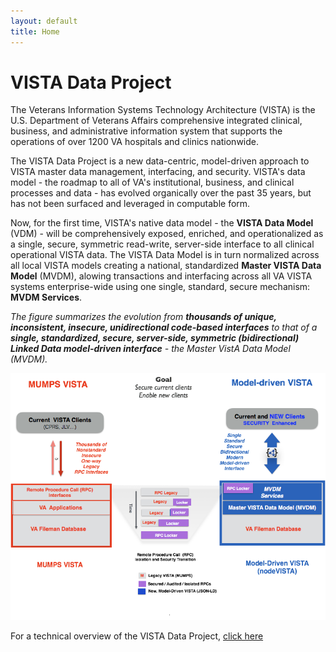 ```yaml
---
layout: default
title: Home
---
```




# VISTA Data Project

The Veterans Information Systems Technology Architecture (VISTA) is the U.S. Department of Veterans Affairs comprehensive integrated  clinical, business, and administrative information system that supports the operations of over 1200 VA hospitals and clinics nationwide.  

The VISTA Data Project is a new data-centric, model-driven approach to VISTA master data management, interfacing, and security.  VISTA's data model - the roadmap to all of VA's institutional, business, and clinical processes and data - has evolved organically over the past 35 years, but has not been surfaced and leveraged in computable form. 

Now, for the first time, VISTA's native data model - the __VISTA Data Model__ (VDM) - will be comprehensively exposed, enriched, and operationalized as a single, secure, symmetric read-write, server-side interface to all clinical operational VISTA data.   The VISTA Data Model is in turn normalized across all local VISTA models creating a national, standardized __Master VISTA Data Model__ (MVDM), alowing  transactions and interfacing across all VA VISTA systems enterprise-wide using one single, standard, secure mechanism: __MVDM Services__.  

*The figure summarizes the evolution from __thousands of unique, inconsistent, insecure, unidirectional code-based interfaces__ to that of a __single, standardized, secure, server-side, symmetric (bidirectional) Linked Data model-driven interface__ - the Master VistA Data Model (MVDM).*   


![vdp-transition -width70](assets/vdp-transition-20170312.png )


For a technical overview of the VISTA Data Project, [click here](https://github.com/vistadataproject/documents/tree/master/Background)

